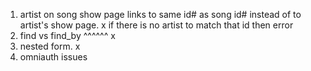 1. artist on song show page links to same id# as song id# instead of to artist's show page. x
 if there is no artist to match that id then error
2. find vs find_by ^^^^^^  x
3. nested form. x
4. omniauth issues
